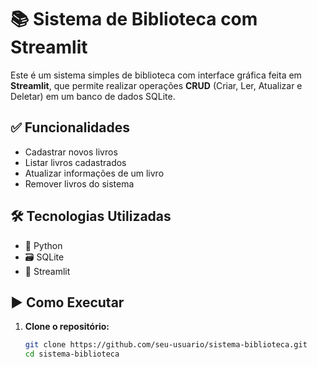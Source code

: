 # 📚 Sistema de Biblioteca com Streamlit

Este é um sistema simples de biblioteca com interface gráfica feita em **Streamlit**, que permite realizar operações **CRUD** (Criar, Ler, Atualizar e Deletar) em um banco de dados SQLite.

## ✅ Funcionalidades

- Cadastrar novos livros
- Listar livros cadastrados
- Atualizar informações de um livro
- Remover livros do sistema

## 🛠 Tecnologias Utilizadas

- 🐍 Python
- 🗃 SQLite
- 🎈 Streamlit

## ▶️ Como Executar

1. **Clone o repositório:**

   ```bash
   git clone https://github.com/seu-usuario/sistema-biblioteca.git
   cd sistema-biblioteca
